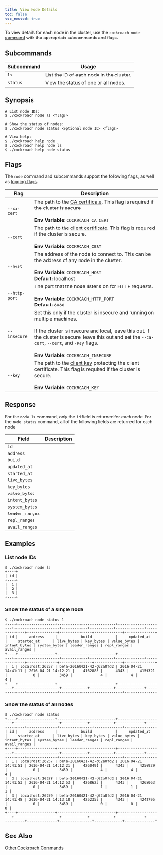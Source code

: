 ```yaml
---
title: View Node Details
toc: false
toc_nested: true
---
```


To view details for each node in the cluster, use the `cockroach node` [command](cockroach-commands.html) with the appropriate subcommands and flags.

<style>
div#toc ul {
    max-width: 65%;
}
</style>

<div id="toc"></div>

## Subcommands

Subcommand | Usage 
-----------|------
`ls` | List the ID of each node in the cluster.
`status` | View the status of one or all nodes.  

## Synopsis

~~~ shell
# List node IDs:
$ ./cockroach node ls <flags> 

# Show the status of nodes:
$ ./cockroach node status <optional node ID> <flags>

# View help:
$ ./cockroach help node
$ ./cockroach help node ls
$ ./cockroach help node status
~~~

## Flags

The `node` command and subcommands support the following flags, as well as [logging flags](cockroach-commands.html#logging-flags). 

Flag | Description 
-----|------------
`--ca-cert` | The path to the [CA certificate](create-security-certificates.html). This flag is required if the cluster is secure.<br><br>**Env Variable:** `COCKROACH_CA_CERT`
`--cert` | The path to the [client certificate](create-security-certificates.html). This flag is required if the cluster is secure.<br><br>**Env Variable:** `COCKROACH_CERT`
`--host` | The address of the node to connect to. This can be the address of any node in the cluster. <br><br>**Env Variable:** `COCKROACH_HOST`<br>**Default:** localhost
`--http-port` | The port that the node listens on for HTTP requests. <br><br>**Env Variable:** `COCKROACH_HTTP_PORT`<br>**Default:** `8080`
`--insecure` | Set this only if the cluster is insecure and running on multiple machines.<br><br>If the cluster is insecure and local, leave this out. If the cluster is secure, leave this out and set the `--ca-cert`, `--cert`, and `-key` flags.<br><br>**Env Variable:** `COCKROACH_INSECURE`
`--key` | The path to the [client key](create-security-certificates.html) protecting the client certificate. This flag is required if the cluster is secure.<br><br>**Env Variable:** `COCKROACH_KEY` 

## Response

For the `node ls` command, only the `id` field is returned for each node. For the `node status` command, all of the following fields are returned for each node.

Field | Description
----------|------------
`id` | 
`address` | 
`build` |  
`updated_at` | 
`started_at` |   
`live_bytes` |  
`key_bytes` |  
`value_bytes` | 
`intent_bytes` | 
`system_bytes` | 
`leader_ranges` | 
`repl_ranges` | 
`avail_ranges` | 

## Examples

### List node IDs

~~~ shell
$ ./cockroach node ls
+----+
| id |
+----+
|  1 |
|  2 |
|  3 |
+----+
~~~

### Show the status of a single node

~~~ shell
$ ./cockroach node status 1 
+----+-----------------+---------------------------+---------------------+---------------------+------------+-----------+-------------+--------------+--------------+---------------+-------------+--------------+
| id |     address     |           build           |     updated_at      |     started_at      | live_bytes | key_bytes | value_bytes | intent_bytes | system_bytes | leader_ranges | repl_ranges | avail_ranges |
+----+-----------------+---------------------------+---------------------+---------------------+------------+-----------+-------------+--------------+--------------+---------------+-------------+--------------+
|  1 | localhost:26257 | beta-20160421-42-g62a0fd2 | 2016-04-21 14:41:11 | 2016-04-21 14:12:21 |    4162883 |      4343 |     4159321 |            0 |         3459 |             4 |           4 |            4 |
+----+-----------------+---------------------------+---------------------+---------------------+------------+-----------+-------------+--------------+--------------+---------------+-------------+--------------+
~~~

### Show the status of all nodes

~~~ shell
$ ./cockroach node status
+----+-----------------+---------------------------+---------------------+---------------------+------------+-----------+-------------+--------------+--------------+---------------+-------------+--------------+
| id |     address     |           build           |     updated_at      |     started_at      | live_bytes | key_bytes | value_bytes | intent_bytes | system_bytes | leader_ranges | repl_ranges | avail_ranges |
+----+-----------------+---------------------------+---------------------+---------------------+------------+-----------+-------------+--------------+--------------+---------------+-------------+--------------+
|  1 | localhost:26257 | beta-20160421-42-g62a0fd2 | 2016-04-21 14:41:51 | 2016-04-21 14:12:21 |    4260491 |      4343 |     4256929 |            0 |         3459 |             4 |           4 |            4 |
|  2 | localhost:26258 | beta-20160421-42-g62a0fd2 | 2016-04-21 14:41:53 | 2016-04-21 14:12:53 |    4268625 |      4343 |     4265063 |            0 |         3459 |             1 |           1 |            1 |
|  3 | localhost:26259 | beta-20160421-42-g62a0fd2 | 2016-04-21 14:41:48 | 2016-04-21 14:13:18 |    4252357 |      4343 |     4248795 |            0 |         3459 |             0 |           0 |            0 |
+----+-----------------+---------------------------+---------------------+---------------------+------------+-----------+-------------+--------------+--------------+---------------+-------------+--------------+
~~~

## See Also

[Other Cockroach Commands](cockroach-commands.html)